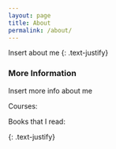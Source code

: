 ```yaml
---
layout: page
title: About
permalink: /about/
---
```


Insert about me
{: .text-justify}

### More Information
Insert more info about me

Courses:


Books that I read:



{: .text-justify}
